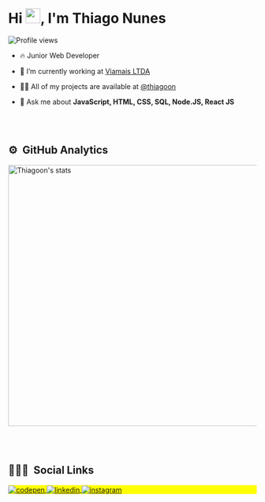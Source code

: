 
<h1 align="left">Hi <img src="https://raw.githubusercontent.com/kaueMarques/kaueMarques/master/hi.gif" width="30px">, I'm Thiago Nunes</h1>
<p align="left"> <img src="https://komarev.com/ghpvc/?username=thiagoon&color=yellow" alt="Profile views" /> </p>

- 🔥 Junior Web Developer 

- 🔭 I’m currently working at [Viamais LTDA](https://grupoviamais.com)

- 👨‍💻 All of my projects are available at [@thiagoon](https://github.com/thiagoon)


- 💬 Ask me about **JavaScript, HTML, CSS, SQL, Node.JS, React JS**


<br><br>
## ⚙️ &nbsp;GitHub Analytics

<p align="left">
<img width="530em" src="https://github-readme-stats.vercel.app/api?username=thiagoon&show_icons=true&theme=vision-friendly-dark" alt="Thiagoon's stats"/>
</p>

<br><br>

## 👨🏽‍🦲 &nbsp;Social Links

<p align="left" style="background:yellow">
<a href="https://codepen.io/thiagoon" target="_blank">
  <img align="center" src="https://img.shields.io/badge/-thiagoon-05122A?style=flat&logo=codepen" alt="codepen"/>
</a>
<a href="https://www.linkedin.com/in/thiago-de-oliveira-nunes-78553787" target="_blank">
  <img align="center" src="https://img.shields.io/badge/-thiagoon-05122A?style=flat&logo=linkedin" alt="linkedin"/>
</a>
<a href="https://instagram.com/thi4gonunes" target="_blank">
 <img align="center" src="https://img.shields.io/badge/-thi4gonunes-05122A?style=flat&logo=instagram" alt="instagram"/>
</a>
</p>

